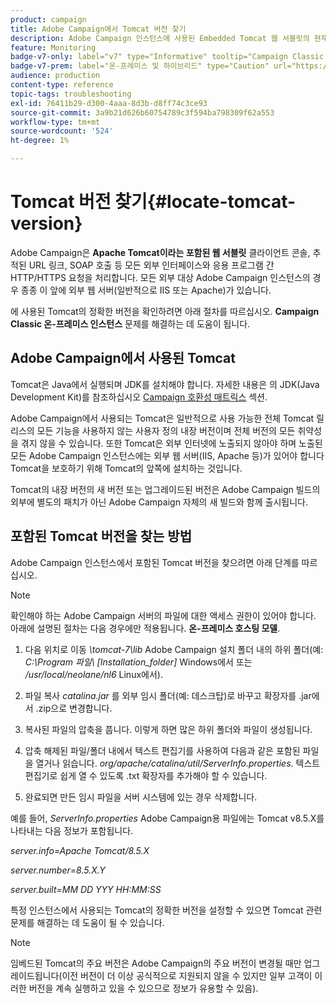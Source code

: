 ```yaml
---
product: campaign
title: Adobe Campaign에서 Tomcat 버전 찾기
description: Adobe Campaign 인스턴스에 사용된 Embedded Tomcat 웹 서블릿의 현재 버전을 확인하는 방법을 알아봅니다
feature: Monitoring
badge-v7-only: label="v7" type="Informative" tooltip="Campaign Classic v7에만 적용됩니다."
badge-v7-prem: label="온-프레미스 및 하이브리드" type="Caution" url="https://experienceleague.adobe.com/docs/campaign-classic/using/installing-campaign-classic/architecture-and-hosting-models/hosting-models-lp/hosting-models.html?lang=ko" tooltip="온-프레미스 및 하이브리드 배포에만 적용"
audience: production
content-type: reference
topic-tags: troubleshooting
exl-id: 76411b29-d300-4aaa-8d3b-d8ff74c3ce93
source-git-commit: 3a9b21d626b60754789c3f594ba798309f62a553
workflow-type: tm+mt
source-wordcount: '524'
ht-degree: 1%

---
```


# Tomcat 버전 찾기{#locate-tomcat-version}



Adobe Campaign은 **Apache Tomcat이라는 포함된 웹 서블릿** 클라이언트 콘솔, 추적된 URL 링크, SOAP 호출 등 모든 외부 인터페이스와 응용 프로그램 간 HTTP/HTTPS 요청을 처리합니다. 모든 외부 대상 Adobe Campaign 인스턴스의 경우 종종 이 앞에 외부 웹 서버(일반적으로 IIS 또는 Apache)가 있습니다.

에 사용된 Tomcat의 정확한 버전을 확인하려면 아래 절차를 따르십시오. **Campaign Classic 온-프레미스 인스턴스** 문제를 해결하는 데 도움이 됩니다.

## Adobe Campaign에서 사용된 Tomcat

Tomcat은 Java에서 실행되며 JDK를 설치해야 합니다. 자세한 내용은 의 JDK(Java Development Kit)를 참조하십시오 [Campaign 호환성 매트릭스](../../rn/using/compatibility-matrix.md) 섹션.

Adobe Campaign에서 사용되는 Tomcat은 일반적으로 사용 가능한 전체 Tomcat 릴리스의 모든 기능을 사용하지 않는 사용자 정의 내장 버전이며 전체 버전의 모든 취약성을 겪지 않을 수 있습니다. 또한 Tomcat은 외부 인터넷에 노출되지 않아야 하며 노출된 모든 Adobe Campaign 인스턴스에는 외부 웹 서버(IIS, Apache 등)가 있어야 합니다 Tomcat을 보호하기 위해 Tomcat의 앞쪽에 설치하는 것입니다.

Tomcat의 내장 버전의 새 버전 또는 업그레이드된 버전은 Adobe Campaign 빌드의 외부에 별도의 패치가 아닌 Adobe Campaign 자체의 새 빌드와 함께 출시됩니다.

## 포함된 Tomcat 버전을 찾는 방법

Adobe Campaign 인스턴스에서 포함된 Tomcat 버전을 찾으려면 아래 단계를 따르십시오.

>[!NOTE]
>
>확인해야 하는 Adobe Campaign 서버의 파일에 대한 액세스 권한이 있어야 합니다. 아래에 설명된 절차는 다음 경우에만 적용됩니다. **온-프레미스 호스팅 모델**.

1. 다음 위치로 이동 *\tomcat-7\lib* Adobe Campaign 설치 폴더 내의 하위 폴더(예: *C:\Program 파일\ [Installation_folder]* Windows에서 또는 */usr/local/neolane/nl6* Linux에서).

1. 파일 복사 *catalina.jar* 를 외부 임시 폴더(예: 데스크탑)로 바꾸고 확장자를 .jar에서 .zip으로 변경합니다.

1. 복사된 파일의 압축을 풉니다. 이렇게 하면 많은 하위 폴더와 파일이 생성됩니다.

1. 압축 해제된 파일/폴더 내에서 텍스트 편집기를 사용하여 다음과 같은 포함된 파일을 열거나 읽습니다. *org/apache/catalina/util/ServerInfo.properties*. 텍스트 편집기로 쉽게 열 수 있도록 .txt 확장자를 추가해야 할 수 있습니다.

1. 완료되면 만든 임시 파일을 서버 시스템에 있는 경우 삭제합니다.

예를 들어, *ServerInfo.properties* Adobe Campaign용 파일에는 Tomcat v8.5.X를 나타내는 다음 정보가 포함됩니다.

*server.info=Apache Tomcat/8.5.X*

*server.number=8.5.X.Y*

*server.built=MM DD YYY HH:MM:SS*

특정 인스턴스에서 사용되는 Tomcat의 정확한 버전을 설정할 수 있으면 Tomcat 관련 문제를 해결하는 데 도움이 될 수 있습니다.

>[!NOTE]
>
>임베드된 Tomcat의 주요 버전은 Adobe Campaign의 주요 버전이 변경될 때만 업그레이드됩니다(이전 버전이 더 이상 공식적으로 지원되지 않을 수 있지만 일부 고객이 이러한 버전을 계속 실행하고 있을 수 있으므로 정보가 유용할 수 있음).
>


